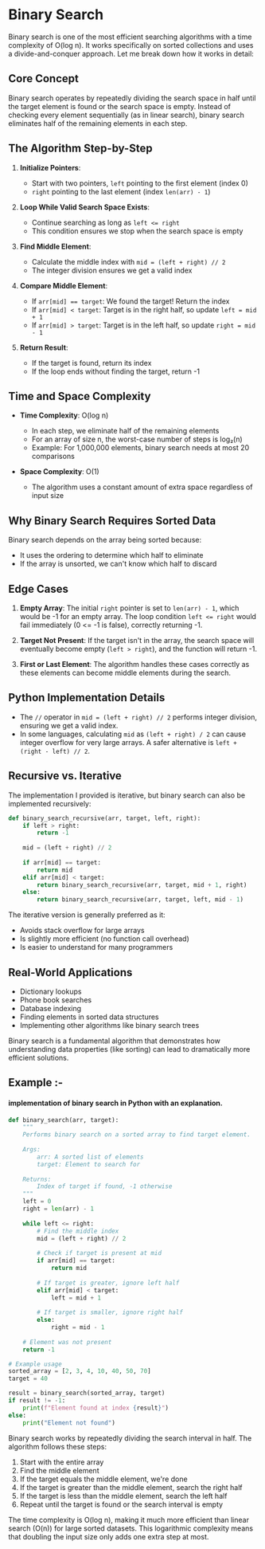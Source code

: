 # Binary Search

Binary search is one of the most efficient searching algorithms with a time complexity of O(log n). It works specifically on sorted collections and uses a divide-and-conquer approach. Let me break down how it works in detail:

## Core Concept

Binary search operates by repeatedly dividing the search space in half until the target element is found or the search space is empty. Instead of checking every element sequentially (as in linear search), binary search eliminates half of the remaining elements in each step.

## The Algorithm Step-by-Step

1. **Initialize Pointers**: 
   - Start with two pointers, `left` pointing to the first element (index 0)
   - `right` pointing to the last element (index `len(arr) - 1`)

2. **Loop While Valid Search Space Exists**:
   - Continue searching as long as `left <= right`
   - This condition ensures we stop when the search space is empty

3. **Find Middle Element**:
   - Calculate the middle index with `mid = (left + right) // 2`
   - The integer division ensures we get a valid index

4. **Compare Middle Element**:
   - If `arr[mid] == target`: We found the target! Return the index
   - If `arr[mid] < target`: Target is in the right half, so update `left = mid + 1`
   - If `arr[mid] > target`: Target is in the left half, so update `right = mid - 1`

5. **Return Result**:
   - If the target is found, return its index
   - If the loop ends without finding the target, return -1

## Time and Space Complexity

- **Time Complexity**: O(log n)
  - In each step, we eliminate half of the remaining elements
  - For an array of size n, the worst-case number of steps is log₂(n)
  - Example: For 1,000,000 elements, binary search needs at most 20 comparisons

- **Space Complexity**: O(1)
  - The algorithm uses a constant amount of extra space regardless of input size

## Why Binary Search Requires Sorted Data

Binary search depends on the array being sorted because:
- It uses the ordering to determine which half to eliminate
- If the array is unsorted, we can't know which half to discard

## Edge Cases

1. **Empty Array**: The initial `right` pointer is set to `len(arr) - 1`, which would be -1 for an empty array. The loop condition `left <= right` would fail immediately (0 <= -1 is false), correctly returning -1.

2. **Target Not Present**: If the target isn't in the array, the search space will eventually become empty (`left > right`), and the function will return -1.

3. **First or Last Element**: The algorithm handles these cases correctly as these elements can become middle elements during the search.

## Python Implementation Details

- The `//` operator in `mid = (left + right) // 2` performs integer division, ensuring we get a valid index.
- In some languages, calculating `mid` as `(left + right) / 2` can cause integer overflow for very large arrays. A safer alternative is `left + (right - left) // 2`.

## Recursive vs. Iterative

The implementation I provided is iterative, but binary search can also be implemented recursively:

```python
def binary_search_recursive(arr, target, left, right):
    if left > right:
        return -1
    
    mid = (left + right) // 2
    
    if arr[mid] == target:
        return mid
    elif arr[mid] < target:
        return binary_search_recursive(arr, target, mid + 1, right)
    else:
        return binary_search_recursive(arr, target, left, mid - 1)
```

The iterative version is generally preferred as it:
- Avoids stack overflow for large arrays
- Is slightly more efficient (no function call overhead)
- Is easier to understand for many programmers

## Real-World Applications

- Dictionary lookups
- Phone book searches
- Database indexing
- Finding elements in sorted data structures
- Implementing other algorithms like binary search trees

Binary search is a fundamental algorithm that demonstrates how understanding data properties (like sorting) can lead to dramatically more efficient solutions.​​​​​​​​​​​​​​​​

## Example :- 

#### implementation of binary search in Python with an explanation.

```python
def binary_search(arr, target):
    """
    Performs binary search on a sorted array to find target element.
    
    Args:
        arr: A sorted list of elements
        target: Element to search for
        
    Returns:
        Index of target if found, -1 otherwise
    """
    left = 0
    right = len(arr) - 1
    
    while left <= right:
        # Find the middle index
        mid = (left + right) // 2
        
        # Check if target is present at mid
        if arr[mid] == target:
            return mid
        
        # If target is greater, ignore left half
        elif arr[mid] < target:
            left = mid + 1
        
        # If target is smaller, ignore right half
        else:
            right = mid - 1
    
    # Element was not present
    return -1

# Example usage
sorted_array = [2, 3, 4, 10, 40, 50, 70]
target = 40

result = binary_search(sorted_array, target)
if result != -1:
    print(f"Element found at index {result}")
else:
    print("Element not found")
```

Binary search works by repeatedly dividing the search interval in half. The algorithm follows these steps:

1. Start with the entire array
2. Find the middle element
3. If the target equals the middle element, we're done
4. If the target is greater than the middle element, search the right half
5. If the target is less than the middle element, search the left half
6. Repeat until the target is found or the search interval is empty

The time complexity is O(log n), making it much more efficient than linear search (O(n)) for large sorted datasets. This logarithmic complexity means that doubling the input size only adds one extra step at most.

